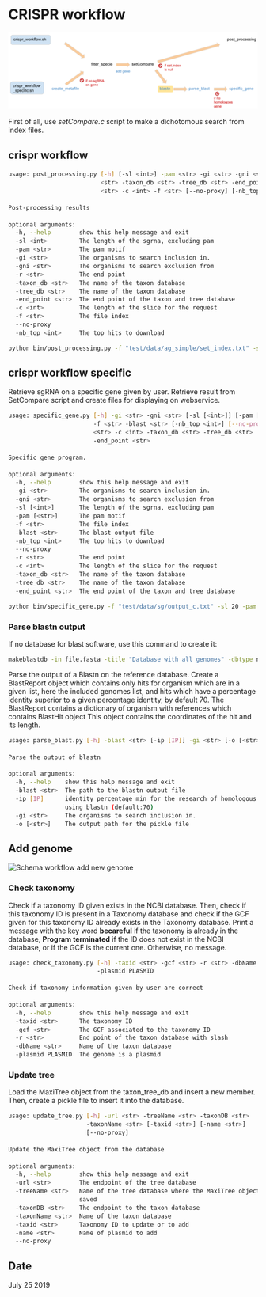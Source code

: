 # CRISPR workflow
![Worklofw script](https://github.com/sophielem/crispr/blob/dev_add_genome/doc/workflow_script.png)

First of all, use *setCompare.c* script to make a dichotomous search from index files.

## crispr workflow

```sh
usage: post_processing.py [-h] [-sl <int>] -pam <str> -gi <str> -gni <str> -r
                          <str> -taxon_db <str> -tree_db <str> -end_point
                          <str> -c <int> -f <str> [--no-proxy] [-nb_top <int>]

Post-processing results

optional arguments:
  -h, --help        show this help message and exit
  -sl <int>         The length of the sgrna, excluding pam
  -pam <str>        The pam motif
  -gi <str>         The organisms to search inclusion in.
  -gni <str>        The organisms to search exclusion from
  -r <str>          The end point
  -taxon_db <str>   The name of the taxon database
  -tree_db <str>    The name of the taxon database
  -end_point <str>  The end point of the taxon and tree database
  -c <int>          The length of the slice for the request
  -f <str>          The file index
  --no-proxy
  -nb_top <int>     The top hits to download
```

```sh
python bin/post_processing.py -f "test/data/ag_simple/set_index.txt" -sl 20 -pam "NGG" -gi "Buchnera aphidicola (Cinara tujafilina) GCF_000217635.1&Aliivibrio wodanis GCF_000953695.1"  -gni "" -r "http://localhost:2346/" -taxon_db "taxon_db" -tree_db "taxon_tree" -end_point "http://localhost:2346/" -c 2000 --no-proxy
```

## crispr workflow specific
Retrieve sgRNA on a specific gene given by user. Retrieve result from SetCompare script and
create files for displaying on webservice.

```sh
usage: specific_gene.py [-h] -gi <str> -gni <str> [-sl [<int>]] [-pam [<str>]]
                        -f <str> -blast <str> [-nb_top <int>] [--no-proxy] -r
                        <str> -c <int> -taxon_db <str> -tree_db <str>
                        -end_point <str>

Specific gene program.

optional arguments:
  -h, --help        show this help message and exit
  -gi <str>         The organisms to search inclusion in.
  -gni <str>        The organisms to search exclusion from
  -sl [<int>]       The length of the sgrna, excluding pam
  -pam [<str>]      The pam motif
  -f <str>          The file index
  -blast <str>      The blast output file
  -nb_top <int>     The top hits to download
  --no-proxy
  -r <str>          The end point
  -c <int>          The length of the slice for the request
  -taxon_db <str>   The name of the taxon database
  -tree_db <str>    The name of the taxon database
  -end_point <str>  The end point of the taxon and tree database
```

```sh
python bin/specific_gene.py -f "test/data/sg/output_c.txt" -sl 20 -pam "NGG" -gi "Enterobacter sp. 638 GCF_000016325.1&Candidatus Blochmannia vafer str. BVAF GCF_000185985.2" -gni "" -r "http://localhost:2346/" -taxon_db "taxon_db" -tree_db "taxon_db" -end_point "http://localhost:2346/" -c 2000 --no-proxy -blast "parse_blast.p"
```
### Parse blastn output
If no database for blast software, use this command to create it:
```sh
makeblastdb -in file.fasta -title "Database with all genomes" -dbtype nucl
```

Parse the output of a Blastn on the reference database. Create a BlastReport object which
contains only hits for organism which are in a given list, here the included genomes list, and
hits which have a percentage identity superior to a given percentage identity, by default 70.
The BlastReport contains a dictionary of organism with references which contains BlastHit object
This object contains the coordinates of the hit and its length.
```sh
usage: parse_blast.py [-h] -blast <str> [-ip [IP]] -gi <str> [-o [<str>]]

Parse the output of blastn

optional arguments:
  -h, --help    show this help message and exit
  -blast <str>  The path to the blastn output file
  -ip [IP]      identity percentage min for the research of homologous genes
                using blastn (default:70)
  -gi <str>     The organisms to search inclusion in.
  -o [<str>]    The output path for the pickle file
 ```

## Add genome
![Schema workflow add new genome](https://github.com/sophielem/crispr/blob/dev_add_genome/doc/add_new_genome.png)

### Check taxonomy
Check if a taxonomy ID given exists in the NCBI database. Then, check if this taxonomy ID is
present in a Taxonomy database and check if the GCF given for this taxonomy ID already exists in the Taxonomy database.
Print a message with the key word __becareful__ if the taxonomy is already in the database, __Program terminated__ if the ID does not exist in the NCBI database, or if the GCF is the current one. Otherwise, no message.

```sh
usage: check_taxonomy.py [-h] -taxid <str> -gcf <str> -r <str> -dbName <str>
                         -plasmid PLASMID

Check if taxonomy information given by user are correct

optional arguments:
  -h, --help        show this help message and exit
  -taxid <str>      The taxonomy ID
  -gcf <str>        The GCF associated to the taxonomy ID
  -r <str>          End point of the taxon database with slash
  -dbName <str>     Name of the taxon database
  -plasmid PLASMID  The genome is a plasmid
```

### Update tree
Load the MaxiTree object from the taxon_tree_db and insert a new member.
Then, create a pickle file to insert it into the database.

```sh
usage: update_tree.py [-h] -url <str> -treeName <str> -taxonDB <str>
                      -taxonName <str> [-taxid <str>] [-name <str>]
                      [--no-proxy]

Update the MaxiTree object from the database

optional arguments:
  -h, --help        show this help message and exit
  -url <str>        The endpoint of the tree database
  -treeName <str>   Name of the tree database where the MaxiTree object is
                    saved
  -taxonDB <str>    The endpoint to the taxon database
  -taxonName <str>  Name of the taxon database
  -taxid <str>      Taxonomy ID to update or to add
  -name <str>       Name of plasmid to add
  --no-proxy
```

## Date
July 25 2019
